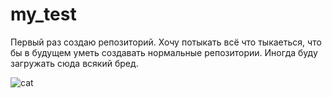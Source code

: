 # my_test
Первый раз создаю репозиторий. Хочу потыкать всё что тыкаеться, что бы в будущем уметь создавать нормальные репозитории.
Иногда буду загружать сюда всякий бред.

![cat](https://github.com/user-attachments/assets/adcdbcdd-e9a0-4f0a-8611-53690fba4212)
